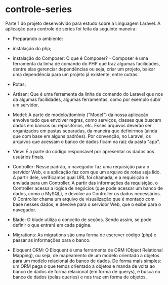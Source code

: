 # controle-series
Parte 1 do projeto desenvolvido para estudo sobre a Linguagem Laravel.
A aplicação para controle de séries foi feita da seguinte maneira:

- Preparando o ambiente:
- instalação do php;
- instalação do Composer:
    O que é Composer?
        - Composer é uma ferramenta da linha de comando do PHP que traz algumas facilidades, dentre elas gerenciar dependências ou seja,
        criar um projeto, baixar uma dependência para um projeto já existente, entre outras.

- Rotas;
- Artisan; 
    Que é uma ferramenta da linha de comando do Laravel que nos da algumas facilidades, algumas ferramentas, como por exemplo subir um servidor.
- Model:
  A parte de modelo/domínio ("Model") da nossa aplicação envolve tudo que envolver regras, como serviços, classes que buscam dados em bancos ou repositórios, etc. Esses arquivos deverão ser organizados em pastas separadas, da maneira que definirmos (ainda que com base em alguns padrões). Por convenção, no Laravel, os arquivos que acessam o banco de dados ficam na raiz da pasta "app".
- View:
    É a parte do código responsável por apresentar os dados aos usuários finais.
- Controller:
    Nesse padrão, o navegador faz uma requisição para o servidor Web, e a aplicação faz com que um arquivo de rotas seja lido. A partir dele, verificamos qual URL foi chamada, e a requisição é enviada para um Controller. A partir das informações da requisição, o Controller acessa a lógica de negócios (que pode acessar um banco de dados, como o MySQL), e devolve ao Controller os dados necessários. O Controller chama um arquivo de visualização que é montado com base nesses dados, e devolve para o servidor Web, que o exibe para o navegador.
- Blade: 
    O blade utiliza o conceito de seções. Sendo assim, se pode definir o que entrará em cada página.
- Migrations:
    As migrations são uma forma de escrever código (php) e passar as informações para o banco.
- Eloquent ORM: 
    O Eloquent é uma ferramenta de ORM (Object Relational Mapping), ou seja, de mapeamento de um modelo orientado a objetos para um modelo relacional do banco de dados.
De forma mais simples: um ORM pega o que temos orientado a objetos e manda de volta ao banco de dados de forma relacional (em forma de querys), e busca no banco de dados (pelas queries) e nos traz em forma de objetos.
